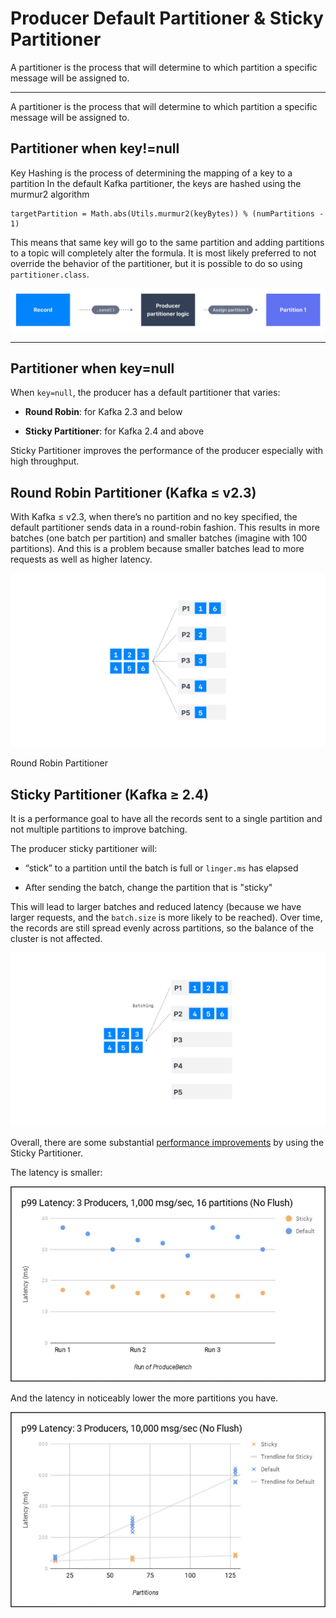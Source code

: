 Producer Default Partitioner & Sticky Partitioner
=================================================

A partitioner is the process that will determine to which partition a specific message will be assigned to.

* * *

A partitioner is the process that will determine to which partition a specific message will be assigned to.

Partitioner when key!=null
--------------------------

[](#Partitioner-when-key!=null-0)

Key Hashing is the process of determining the mapping of a key to a partition In the default Kafka partitioner, the keys are hashed using the murmur2 algorithm

```
targetPartition = Math.abs(Utils.murmur2(keyBytes)) % (numPartitions - 1)
```

This means that same key will go to the same partition and adding partitions to a topic will completely alter the formula. It is most likely preferred to not override the behavior of the partitioner, but it is possible to do so using `partitioner.class`.

![Kafka Producers use default partitioning logic to assign Kafka Messages to the appropriate Apache Kafka Partition.](../../static/images/Kafka_Producers_5.webp "Apache Kafka Producers and Default Partitioning")

* * *

Partitioner when key=null
-------------------------

[](#Partitioner-when-key=null-1)

When `key=null`, the producer has a default partitioner that varies:

*   **Round Robin**: for Kafka 2.3 and below
    
*   **Sticky Partitioner**: for Kafka 2.4 and above
    

Sticky Partitioner improves the performance of the producer especially with high throughput.

Round Robin Partitioner (Kafka ≤ v2.3)
--------------------------------------

[](#Round-Robin-Partitioner-(Kafka-≤-v2.3)-2)

With Kafka ≤ v2.3, when there’s no partition and no key specified, the default partitioner sends data in a round-robin fashion. This results in more batches (one batch per partition) and smaller batches (imagine with 100 partitions). And this is a problem because smaller batches lead to more requests as well as higher latency.

![Diagram showing round robin partitioner process in Apache Kafka](../../static/images/Round_Robin__2_.webp "Round Robin")

Round Robin Partitioner

Sticky Partitioner (Kafka ≥ 2.4)
--------------------------------

[](#Sticky-Partitioner-(Kafka-≥-2.4)-3)

It is a performance goal to have all the records sent to a single partition and not multiple partitions to improve batching.

The producer sticky partitioner will:

*   “stick” to a partition until the batch is full or `linger.ms` has elapsed
    
*   After sending the batch, change the partition that is "sticky"
    

This will lead to larger batches and reduced latency (because we have larger requests, and the `batch.size` is more likely to be reached). Over time, the records are still spread evenly across partitions, so the balance of the cluster is not affected.

![Diagram showing how sticky partitioner batches in Apache Kafka](../../static/images/Sticky_Partitioner_Batching__1_.webp "Sticky Partitioner Batching")

Overall, there are some substantial [performance improvements](https://cwiki.apache.org/confluence/display/KAFKA/KIP-480%3A+Sticky+Partitioner) by using the Sticky Partitioner.

The latency is smaller:

![Chart shopwing improved latency that sticky partitioner delivers in Apache Kafka](../../static/images/Sticky_Partitioner_Latency_1.webp "Apache Kafka Sticky Partitioner Performance Improvement")

And the latency in noticeably lower the more partitions you have.

![Apache Kafka Sticky Partitioner chart showing improved performance](../../static/images/Sticky_Partitioner_Latency_2.webp "Sticky Partitioner delivers lower latency")
